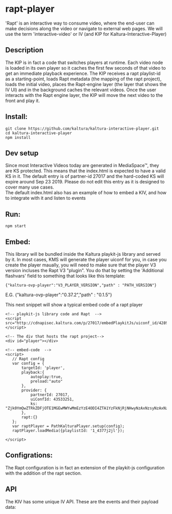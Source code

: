 # rapt-player
'Rapt' is an interactive way to consume video, where the end-user can make decisions along the video or navigate to 
external web pages. We will use the term 'interactive-video' or IV (and KIP for Kaltura-Interactive-Player) 

## Description 
The KIP is in fact a code that switches players at runtime. Each video node is loaded in its own player so
it caches the first few seconds of that video to get an immediate playback experience. The KIP receives
a rapt playlist-id as a starting-point, loads Rapt metadata (the mapping of the rapt project), loads the initial video,
places the Rapt-engine layer (the layer that shows the IV UI) and in the background caches the relevant videos. Once 
the user interacts with the Rapt engine layer, the KIP will move the next video to the front and play it.    
    

## Install: 
```
git clone https://github.com/kaltura/kaltura-interactive-player.git
cd kaltura-interactive-player
npm install
```

## Dev setup 
Since most Interactive Videos today are generated in MediaSpace™, they are KS protected. This means that the index.html
is expected to have a valid KS in it. The default entry is of partner-id 27017 and the hard-coded KS will expire around
Sep 23 2019. Please do not edit this entry as it is designed to cover many use cases.  
The default index.html also has an example of how to embed a KIV, and how to integrate with it and listen to events
                                                                  

## Run: 
```
npm start
```

## Embed: 
This library will be bundled inside the Kaltura playkit-js library and served by it. 
In most cases, KMS will generate the player uiconf for you, in case you create the player maually, you will need to make sure that the player V3 version incluses the Rapt V3 "plugin". You do that by setting the 'Additional flashvars' field to something that looks like this template:
```
{"kaltura-ovp-player":"V3_PLAYER_VERSION","path" : "PATH_VERSION"}
```
E.G. {"kaltura-ovp-player":"0.37.2","path" : "0.1.5"}

This next snippet will show a typical embed code of a rapt player

 ```
<!-- playkit-js library code and Rapt  -->
<script src="http://cdnapisec.kaltura.com/p/27017/embedPlaykitJs/uiconf_id/42897631"></script>

<!-- The div that hosts the rapt project-->
<div id="player"></div>

<!-- embed-code  --> 
<script>
    // Rapt config
    var config = {
		targetId: 'player',
		playback:{
			autoplay:true,
			preload:"auto"
		},
		provider: {
			partnerId: 27017,
			uiConfId: 43533251,
			ks: "Zjk0YmQwZTRkZDFjOTE1MGEwMWYwMmEzYzE4ODI4ZTA1YzFkNjRjNHwyNzAxNzsyNzAxNzsxNTM1NzE5NTAyOzI7NzU0MztfX0FETUlOX18yNjY4NzsqLGRpc2FibGVlbnRpdGxlbWVudA=="
		},
        rapt:{}
	};
	var raptPlayer = PathKalturaPlayer.setup(config);
	raptPlayer.loadMedia({playlistId: '1_4377j2jl'});

</script>
```


## Configrations:
The Rapt configuration is in fact an extension of the playkit-js configuration with the addition of the rapt section. 

## API 
The KIV has some unique IV API. These are the events and their payload data: 


 


